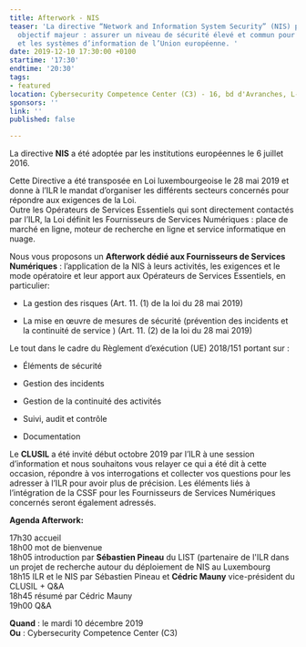 ```yaml
---
title: Afterwork - NIS
teaser: 'La directive “Network and Information System Security” (NIS) poursuit un
  objectif majeur : assurer un niveau de sécurité élevé et commun pour les réseaux
  et les systèmes d’information de l’Union européenne. '
date: 2019-12-10 17:30:00 +0100
startime: '17:30'
endtime: '20:30'
tags:
- featured
location: Cybersecurity Competence Center (C3) - 16, bd d'Avranches, L-1160 Luxembourg
sponsors: ''
link: ''
published: false

---
```

La directive **NIS** a été adoptée par les institutions européennes le 6 juillet 2016.   
  
Cette Directive a été transposée en Loi luxembourgeoise le 28 mai 2019 et donne à l’ILR le mandat d’organiser les différents secteurs concernés pour répondre aux exigences de la Loi.  
Outre les Opérateurs de Services Essentiels qui sont directement contactés par l’ILR, la Loi définit les Fournisseurs de Services Numériques : place de marché en ligne, moteur de recherche en ligne et service informatique en nuage.  
  
Nous vous proposons un **Afterwork dédié aux Fournisseurs de Services Numériques** : l’application de la NIS à leurs activités, les exigences et le mode opératoire et leur apport aux Opérateurs de Services Essentiels, en particulier:

* La gestion des risques (Art. 11. (1) de la loi du 28 mai 2019)


* La mise en œuvre de mesures de sécurité (prévention des incidents et la continuité de service ) (Art. 11. (2) de la loi du 28 mai 2019)

Le tout dans le cadre du Règlement d’exécution (UE) 2018/151 portant sur : 

* Éléments de sécurité


* Gestion des incidents


* Gestion de la continuité des activités


* Suivi, audit et contrôle


* Documentation

Le **CLUSIL** a été invité début octobre 2019 par l’ILR à une session d’information et nous souhaitons vous relayer ce qui a été dit à cette occasion, répondre à vos interrogations et collecter vos questions pour les adresser à l’ILR pour avoir plus de précision. Les éléments liés à l’intégration de la CSSF pour les Fournisseurs de Services Numériques concernés seront également adressés.   
  
**Agenda Afterwork:**

17h30 accueil  
18h00 mot de bienvenue  
18h05 introduction par **Sébastien Pineau** du LIST (partenaire de l'ILR dans un projet de recherche autour du déploiement de NIS au Luxembourg  
18h15 ILR et le NIS par Sébastien Pineau et **Cédric Mauny** vice-président du CLUSIL + Q&A  
18h45 résumé par Cédric Mauny  
19h00 Q&A  
  
**Quand** : le mardi 10 décembre 2019  
**Ou** : Cybersecurity Competence Center (C3)